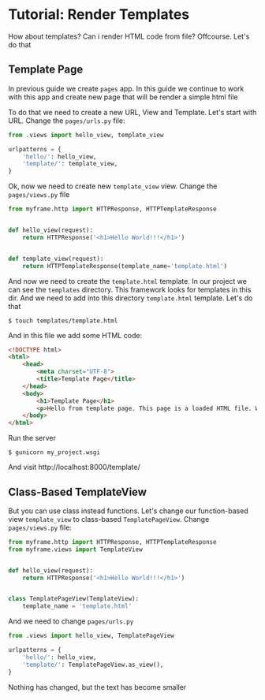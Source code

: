 # Tutorial: Render Templates

How about templates? Can i render HTML code from file? Offcourse. Let's do that

## Template Page

In previous guide we create `pages` app. In this guide we continue to work with this app and create new page that will be render a simple html file

To do that we need to create a new URL, View and Template. Let's start with URL. Change the `pages/urls.py` file:

```python
from .views import hello_view, template_view

urlpatterns = {
    'hello/': hello_view,
    'template/': template_view,
}
```

Ok, now we need to create new `template_view` view. Change the `pages/views.py` file

```python
from myframe.http import HTTPResponse, HTTPTemplateResponse


def hello_view(request):
    return HTTPResponse('<h1>Hello World!!!</h1>')


def template_view(request):
    return HTTPTemplateResponse(template_name='template.html')
```

And now we need to create the `template.html` template. In our project we can see the `templates` directory. This framework looks for templates in this dir. And we need to add into this directory `template.html` template. Let's do that

```
$ touch templates/template.html
```

And in this file we add some HTML code:

```html
<!DOCTYPE html>
<html>
    <head>
        <meta charset="UTF-8">
        <title>Template Page</title>
    </head>
    <body>
        <h1>Template Page</h1>
        <p>Hello from template page. This page is a loaded HTML file. Wooho!!!</p>
    </body>
</html>
```

Run the server

```
$ gunicorn my_project.wsgi
```

And visit http://localhost:8000/template/

## Class-Based TemplateView

But you can use class instead functions. Let's change our function-based view `template_view` to class-based `TemplatePageView`. Change `pages/views.py` file:

```python
from myframe.http import HTTPResponse, HTTPTemplateResponse
from myframe.views import TemplateView


def hello_view(request):
    return HTTPResponse('<h1>Hello World!!!</h1>')


class TemplatePageView(TemplateView):
    template_name = 'template.html'
```

And we need to change `pages/urls.py`

```python
from .views import hello_view, TemplatePageView

urlpatterns = {
    'hello/': hello_view,
    'template/': TemplatePageView.as_view(),
}
```

Nothing has changed, but the text has become smaller

